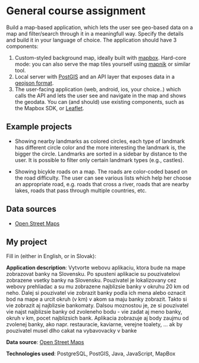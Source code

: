 # General course assignment

Build a map-based application, which lets the user see geo-based data on a map and filter/search through it in a meaningfull way. Specify the details and build it in your language of choice. The application should have 3 components:

1. Custom-styled background map, ideally built with [mapbox](http://mapbox.com). Hard-core mode: you can also serve the map tiles yourself using [mapnik](http://mapnik.org/) or similar tool.
2. Local server with [PostGIS](http://postgis.net/) and an API layer that exposes data in a [geojson format](http://geojson.org/).
3. The user-facing application (web, android, ios, your choice..) which calls the API and lets the user see and navigate in the map and shows the geodata. You can (and should) use existing components, such as the Mapbox SDK, or [Leaflet](http://leafletjs.com/).

## Example projects

- Showing nearby landmarks as colored circles, each type of landmark has different circle color and the more interesting the landmark is, the bigger the circle. Landmarks are sorted in a sidebar by distance to the user. It is possible to filter only certain landmark types (e.g., castles).

- Showing bicykle roads on a map. The roads are color-coded based on the road difficulty. The user can see various lists which help her choose an appropriate road, e.g. roads that cross a river, roads that are nearby lakes, roads that pass through multiple countries, etc.

## Data sources

- [Open Street Maps](https://www.openstreetmap.org/)

## My project

Fill in (either in English, or in Slovak):

**Application description**: Vytvorte webovu aplikaciu, ktora bude na mape zobrazovat banky na Slovensku. Po spusteni aplikacie su pouzivatelovi zobrazene vsetky banky na Slovensku. Pouzivatel je lokalizovany cez webovy prehliadac a su mu zobrazene najblizsie banky v okruhu 20 km od neho. Dalej si pouzivatel vie zobrazit banky podla ich mena alebo oznacit bod na mape a urcit okruh (v km) v akom sa maju banky zobrazit. Takto si vie zobrazit aj najblizsie bankomaty. Dalsou moznostou je, ze si pouzivatel vie najst najblizsie banky od zvoleneho bodu - vie zadat aj meno banky, okruh v km, pocet najblizsich bank. Aplikacia zobrazuje aj body zaujmu od zvolenej banky, ako napr. restauracie, kaviarne, verejne toalety, ... ak by pouzivatel musel dlho cakat na vybavovacky v banke 

**Data source**: [Open Street Maps](https://www.openstreetmap.org/)

**Technologies used**: PostgreSQL, PostGIS, Java, JavaScript, MapBox
